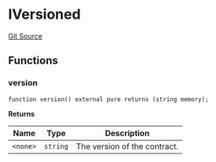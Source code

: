 # IVersioned
[Git Source](https://github.com/0xPolygon/foundry-template/blob/1982945ef9a5f6e6ec018759f8fcd1f51129ed46/src/interface/IVersioned.sol)


## Functions
### version


```solidity
function version() external pure returns (string memory);
```
**Returns**

|Name|Type|Description|
|----|----|-----------|
|`<none>`|`string`|The version of the contract.|


